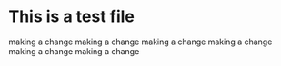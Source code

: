 # This is a test file

making a change
making a change
making a change
making a change
making a change
making a change
